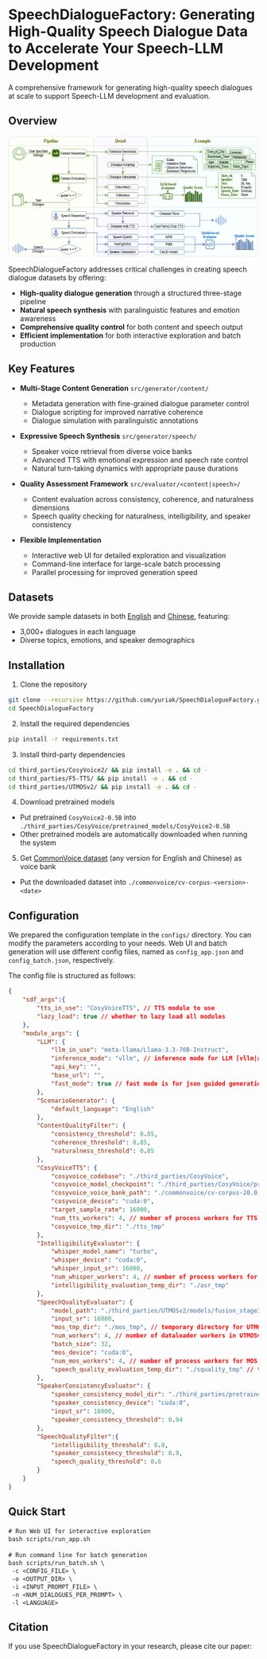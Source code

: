 # SpeechDialogueFactory: Generating High-Quality Speech Dialogue Data to Accelerate Your Speech-LLM Development

A comprehensive framework for generating high-quality speech dialogues at scale to support Speech-LLM development and evaluation.

## Overview

![Overview](resources/Framework.png)

SpeechDialogueFactory addresses critical challenges in creating speech dialogue datasets by offering:

- **High-quality dialogue generation** through a structured three-stage pipeline
- **Natural speech synthesis** with paralinguistic features and emotion awareness
- **Comprehensive quality control** for both content and speech output
- **Efficient implementation** for both interactive exploration and batch production

## Key Features

- **Multi-Stage Content Generation** `src/generator/content/`
  - Metadata generation with fine-grained dialogue parameter control 
  - Dialogue scripting for improved narrative coherence 
  - Dialogue simulation with paralinguistic annotations 

- **Expressive Speech Synthesis** `src/generator/speech/`
  - Speaker voice retrieval from diverse voice banks
  - Advanced TTS with emotional expression and speech rate control
  - Natural turn-taking dynamics with appropriate pause durations

- **Quality Assessment Framework** `src/evaluator/<content|speech>/`
  - Content evaluation across consistency, coherence, and naturalness dimensions
  - Speech quality checking for naturalness, intelligibility, and speaker consistency

- **Flexible Implementation**
  - Interactive web UI for detailed exploration and visualization
  - Command-line interface for large-scale batch processing
  - Parallel processing for improved generation speed

## Datasets

We provide sample datasets in both [English](https://huggingface.co/datasets/minghanw/sdf_dataset_en) and [Chinese](https://huggingface.co/datasets/minghanw/sdf_dataset_zh), featuring:
- 3,000+ dialogues in each language
- Diverse topics, emotions, and speaker demographics

## Installation

1. Clone the repository
```bash
git clone --recursive https://github.com/yuriak/SpeechDialogueFactory.git
cd SpeechDialogueFactory
```

2. Install the required dependencies
```bash
pip install -r requirements.txt
```

3. Install third-party dependencies
```bash
cd third_parties/CosyVoice2/ && pip install -e . && cd -
cd third_parties/F5-TTS/ && pip install -e . && cd -
cd third_parties/UTMOSv2/ && pip install -e . && cd -
```

4. Download pretrained models
- Put pretrained `CosyVoice2-0.5B` into `./third_parties/CosyVoice/pretrained_models/CosyVoice2-0.5B`
- Other pretrained models are automatically downloaded when running the system

5. Get [CommonVoice dataset](https://commonvoice.mozilla.org/en/datasets) (any version for English and Chinese) as voice bank
- Put the downloaded dataset into `./commonvoice/cv-corpus-<version>-<date>`


## Configuration

We prepared the configuration template in the `configs/` directory. You can modify the parameters according to your needs. Web UI and batch generation will use different config files, named as `config_app.json` and `config_batch.json`, respectively.

The config file is structured as follows:
```json
{
    "sdf_args":{
        "tts_in_use": "CosyVoiceTTS", // TTS module to use
        "lazy_load": true // whether to lazy load all modules
    },
    "module_args": {
        "LLM": {
            "llm_in_use": "meta-llama/Llama-3.3-70B-Instruct",
            "inference_mode": "vllm", // inference mode for LLM [vllm|api|azure]
            "api_key": "",
            "base_url": "",
            "fast_mode": true // fast mode is for json guided generation, i.e. run with un-guided first, then run guided on invalidated samples
        },
        "ScenarioGenerator": {
            "default_language": "English"
        },
        "ContentQualityFilter": {
            "consistency_threshold": 0.85,
            "coherence_threshold": 0.85,
            "naturalness_threshold": 0.85
        },
        "CosyVoiceTTS": {
            "cosyvoice_codebase": "./third_parties/CosyVoice",
            "cosyvoice_model_checkpoint": "./third_parties/CosyVoice/pretrained_models/CosyVoice2-0.5B",
            "cosyvoice_voice_bank_path": "./commonvoice/cv-corpus-20.0-delta-2024-12-06/en/",
            "cosyvoice_device": "cuda:0",
            "target_sample_rate": 16000,
            "num_tts_workers": 4, // number of process workers for TTS
            "cosyvoice_tmp_dir": "./tts_tmp"
        },
        "IntelligibilityEvaluator": {
            "whisper_model_name": "turbo",
            "whisper_device": "cuda:0",
            "whisper_input_sr": 16000,
            "num_whisper_workers": 4, // number of process workers for ASR
            "intelligibility_evaluation_temp_dir": "./asr_tmp"
        },
        "SpeechQualityEvaluator": {
            "model_path": "./third_parties/UTMOSv2/models/fusion_stage3/fold0_s42_best_model.pth",
            "input_sr": 16000,
            "mos_tmp_dir": "./mos_tmp", // temporary directory for UTMOSv2
            "num_workers": 4, // number of dataloader workers in UTMOSv2
            "batch_size": 32,
            "mos_device": "cuda:0",
            "num_mos_workers": 4, // number of process workers for MOS
            "speech_quality_evaluation_temp_dir": "./squality_tmp" // temporary directory for speech quality evaluation (used for inter-process communication)
        },
        "SpeakerConsistencyEvaluator": {
            "speaker_consistency_model_dir": "./third_parties/pretrained_models/spkrec-xvect-voxceleb",
            "speaker_consistency_device": "cuda:0",
            "input_sr": 16000,
            "speaker_consistency_threshold": 0.94
        },
        "SpeechQualityFilter":{
            "intelligibility_threshold": 0.8,
            "speaker_consistency_threshold": 0.9,
            "speech_quality_threshold": 0.6
        }
    }
}
```

## Quick Start

```
# Run Web UI for interactive exploration
bash scripts/run_app.sh

# Run command line for batch generation
bash scripts/run_batch.sh \
 -c <CONFIG_FILE> \
 -o <OUTPUT_DIR> \
 -i <INPUT_PROMPT_FILE> \
 -n <NUM_DIALOGUES_PER_PROMPT> \
 -l <LANGUAGE>
```

## Citation

If you use SpeechDialogueFactory in your research, please cite our paper:

```

```